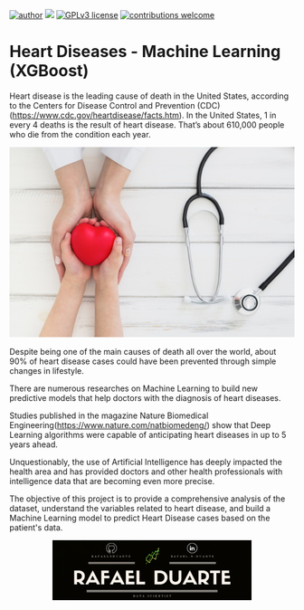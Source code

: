 [![author](https://img.shields.io/badge/author-rafaelnduarte-red.svg)](https://www.linkedin.com/in/rafael-n-duarte) [![](https://img.shields.io/badge/python-3.5+-blue.svg)](https://www.python.org/downloads/release/python-365/) [![GPLv3 license](https://img.shields.io/badge/License-GPLv3-blue.svg)](http://perso.crans.org/besson/LICENSE.html) [![contributions welcome](https://img.shields.io/badge/contributions-welcome-brightgreen.svg?style=flat)](https://github.com/rafaelnduarte/Heart_Disease_Machine_Learning_XGBoost/issues)

# Heart Diseases - Machine Learning (XGBoost)

Heart disease is the leading cause of death in the United States, according to the Centers for Disease Control and Prevention (CDC)(https://www.cdc.gov/heartdisease/facts.htm). In the United States, 1 in every 4 deaths is the result of heart disease. That’s about 610,000 people who die from the condition each year.


<p align="center" >
  <img src="data/img/hands-holding-heart_23-2148172201.jpg" >
</p>


Despite being one of the main causes of death all over the world, about 90% of heart disease cases could have been prevented through simple changes in lifestyle.

There are numerous researches on Machine Learning to build new predictive models that help doctors with the diagnosis of heart diseases.

Studies published in the magazine Nature Biomedical Engineering(https://www.nature.com/natbiomedeng/) show that Deep Learning algorithms were capable of anticipating heart diseases in up to 5 years ahead.

Unquestionably, the use of Artificial Intelligence has deeply impacted the health area and has provided doctors and other health professionals with intelligence data that are becoming even more precise.

The objective of this project is to provide a comprehensive analysis of the dataset, understand the variables related to heart disease, and build a Machine Learning model to predict Heart Disease cases based on the patient's data.

<p align="center" >
  <img src="rafaelnd_banner.png" width=70% >
</p>
